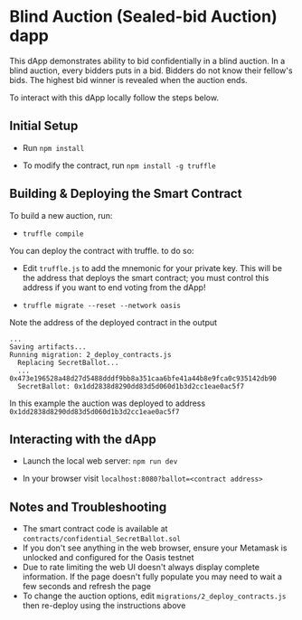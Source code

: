 # Blind Auction (Sealed-bid Auction) dapp

This dApp demonstrates ability to bid confidentially in a blind auction.  In a blind auction, every bidders puts in a bid.  Bidders do not know their fellow's bids.  The highest bid winner is revealed when the auction ends.

To interact with this dApp locally follow the steps below.

## Initial Setup

* Run `npm install`

* To modify the contract, run `npm install -g truffle`

## Building & Deploying the Smart Contract
To build a new auction, run:

* `truffle compile`

You can deploy the contract with truffle. to do so:

* Edit `truffle.js` to add the mnemonic for your private key. This will be the address that deploys the smart contract;
you must control this address if you want to end voting from the dApp!

* `truffle migrate --reset --network oasis`

Note the address of the deployed contract in the output
```
...
Saving artifacts...
Running migration: 2_deploy_contracts.js
  Replacing SecretBallot...
  ... 0x473e196528a48d27d5488dddf9bb8a351caa6bfe41a44b8e9fca0c935142db90
  SecretBallot: 0x1dd2838d8290dd83d5d060d1b3d2cc1eae0ac5f7
```

In this example the auction was deployed to address `0x1dd2838d8290dd83d5d060d1b3d2cc1eae0ac5f7`

## Interacting with the dApp

* Launch the local web server: `npm run dev`

* In your browser visit `localhost:8080?ballot=<contract address>`

## Notes and Troubleshooting
* The smart contract code is available at `contracts/confidential_SecretBallot.sol`
* If you don't see anything in the web browser, ensure your Metamask is unlocked and configured for the Oasis testnet
* Due to rate limiting the web UI doesn't always display complete information. If the page doesn't fully populate you may
need to wait a few seconds and refresh the page
* To change the auction options, edit `migrations/2_deploy_contracts.js` then re-deploy using the instructions above
